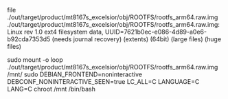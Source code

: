 

file ./out/target/product/mt8167s_excelsior/obj/ROOTFS/rootfs_arm64.raw.img
./out/target/product/mt8167s_excelsior/obj/ROOTFS/rootfs_arm64.raw.img: Linux rev 1.0 ext4 filesystem data, UUID=7621b0ec-e086-4d89-a0e6-b92cda7353d5 (needs journal recovery) (extents) (64bit) (large files) (huge files)


sudo mount -o loop ./out/target/product/mt8167s_excelsior/obj/ROOTFS/rootfs_arm64.raw.img /mnt/
sudo DEBIAN_FRONTEND=noninteractive DEBCONF_NONINTERACTIVE_SEEN=true LC_ALL=C LANGUAGE=C LANG=C chroot /mnt /bin/bash